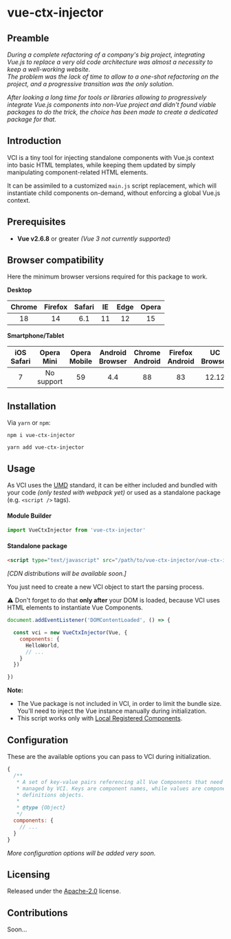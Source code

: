 # vue-ctx-injector

## Preamble

*During a complete refactoring of a company's big project, integrating Vue.js to
replace a very old code architecture was almost a necessity to keep a
well-working website.  
The problem was the lack of time to allow to a one-shot refactoring on the
project, and a progressive transition was the only solution.*

*After looking a long time for tools or libraries allowing to progressively
integrate Vue.js components into non-Vue project and didn't found viable packages
to do the trick, the choice has been made to create a dedicated package for that.*

## Introduction

VCI is a tiny tool for injecting standalone components with Vue.js context into
basic HTML templates, while keeping them updated by simply manipulating
component-related HTML elements.

It can be assimiled to a customized `main.js` script replacement, which
will instantiate child components on-demand, without enforcing a global Vue.js
context.

## Prerequisites

- **Vue v2.6.8** or greater *(Vue 3 not currently supported)*

## Browser compatibility

Here the minimum browser versions required for this package to work.

**Desktop**

| Chrome | Firefox | Safari | IE | Edge | Opera |
|:------:|:-------:|:------:|:--:|:----:|:-----:|
| 18     | 14      | 6.1    | 11 | 12   | 15    |

**Smartphone/Tablet**

| iOS Safari | Opera Mini | Opera Mobile | Android Browser | Chrome Android | Firefox Android | UC Browser | Samsung | QQ Browser | Baidu | KaiOS |
|:----------:|:----------:|:------------:|:---------------:|:--------------:|:---------------:|:----------:|:-------:|:----------:|:-----:|:-----:|
| 7          | No support | 59           | 4.4             | 88             | 83              | 12.12      | 4       | 10.4       | 7.12  | 2.5   |

## Installation

Via `yarn` or `npm`:

```
npm i vue-ctx-injector
```

```
yarn add vue-ctx-injector
```

## Usage

As VCI uses the [UMD](https://github.com/umdjs/umd) standard, it can be either
included and bundled with your code *(only tested with webpack yet)* or used as
a standalone package (e.g. `<script />` tags).

#### Module Builder

```js
import VueCtxInjector from 'vue-ctx-injector'
```

#### Standalone package

```html
<script type="text/javascript" src="/path/to/vue-ctx-injector/vue-ctx-injector.js"></script>
```

*[CDN distributions will be available soon.]*

You just need to create a new VCI object to start the parsing process.

:warning: Don't forget to do that **only after** your DOM is loaded, because VCI
uses HTML elements to instantiate Vue Components.

```js
document.addEventListener('DOMContentLoaded', () => {

  const vci = new VueCtxInjector(Vue, {
    components: {
      HelloWorld,
      // ...
    }
  })

})
```

**Note:**
- The Vue package is not included in VCI, in order to limit the bundle
size. You'll need to inject the Vue instance manually during initialization.
- This script works only with
[Local Registered Components](https://vuejs.org/v2/guide/components-registration.html).

## Configuration

These are the available options you can pass to VCI during initialization.

```js
{
  /**
   * A set of key-value pairs referencing all Vue Components that need to be
   * managed by VCI. Keys are component names, while values are component
   * definitions objects.
   *
   * @type {Object}
   */
  components: {
    // ...
  }
}
```

*More configuration options will be added very soon.*

## Licensing

Released under the [Apache-2.0](https://www.apache.org/licenses/LICENSE-2.0.html)
license.

## Contributions

Soon...
